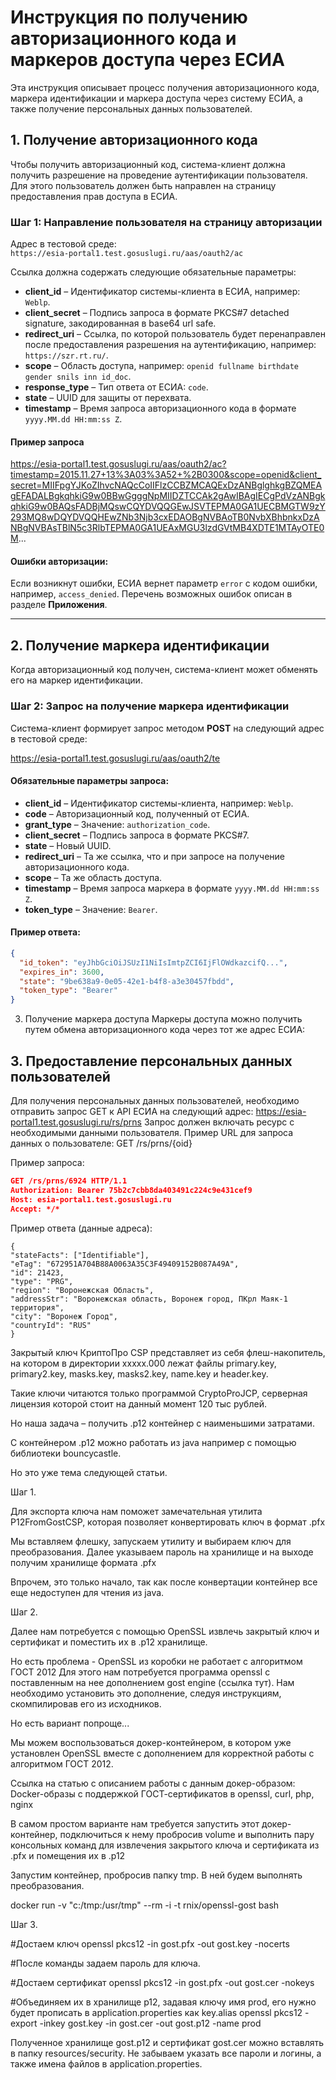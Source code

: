 # Инструкция по получению авторизационного кода и маркеров доступа через ЕСИА

Эта инструкция описывает процесс получения авторизационного кода, маркера идентификации и маркера доступа через систему ЕСИА, а также получение персональных данных пользователей.

## 1. Получение авторизационного кода

Чтобы получить авторизационный код, система-клиент должна получить разрешение на проведение аутентификации пользователя. Для этого пользователь должен быть направлен на страницу предоставления прав доступа в ЕСИА.

### Шаг 1: Направление пользователя на страницу авторизации

Адрес в тестовой среде:  
`https://esia-portal1.test.gosuslugi.ru/aas/oauth2/ac`

Ссылка должна содержать следующие обязательные параметры:

- **client_id** – Идентификатор системы-клиента в ЕСИА, например: `Weblp`.
- **client_secret** – Подпись запроса в формате PKCS#7 detached signature, закодированная в base64 url safe.
- **redirect_uri** – Ссылка, по которой пользователь будет перенаправлен после предоставления разрешения на аутентификацию, например: `https://szr.rt.ru/`.
- **scope** – Область доступа, например: `openid fullname birthdate gender snils inn id_doc`.
- **response_type** – Тип ответа от ЕСИА: `code`.
- **state** – UUID для защиты от перехвата.
- **timestamp** – Время запроса авторизационного кода в формате `yyyy.MM.dd HH:mm:ss Z`.

#### Пример запроса

https://esia-portal1.test.gosuslugi.ru/aas/oauth2/ac?timestamp=2015.11.27+13%3A03%3A52+%2B0300&scope=openid&client_secret=MIIFpgYJKoZIhvcNAQcCoIIFlzCCBZMCAQExDzANBglghkgBZQMEAgEFADALBgkqhkiG9w0BBwGgggNpMIIDZTCCAk2gAwIBAgIECgPdVzANBgkqhkiG9w0BAQsFADBjMQswCQYDVQQGEwJSVTEPMA0GA1UECBMGTW9zY293MQ8wDQYDVQQHEwZNb3Njb3cxEDAOBgNVBAoTB0NvbXBhbnkxDzANBgNVBAsTBlN5c3RlbTEPMA0GA1UEAxMGU3lzdGVtMB4XDTE1MTAyOTE0M...


#### Ошибки авторизации:

Если возникнут ошибки, ЕСИА вернет параметр `error` с кодом ошибки, например, `access_denied`. Перечень возможных ошибок описан в разделе **Приложения**.

---

## 2. Получение маркера идентификации

Когда авторизационный код получен, система-клиент может обменять его на маркер идентификации.

### Шаг 2: Запрос на получение маркера идентификации

Система-клиент формирует запрос методом **POST** на следующий адрес в тестовой среде:

https://esia-portal1.test.gosuslugi.ru/aas/oauth2/te


#### Обязательные параметры запроса:
- **client_id** – Идентификатор системы-клиента, например: `Weblp`.
- **code** – Авторизационный код, полученный от ЕСИА.
- **grant_type** – Значение: `authorization_code`.
- **client_secret** – Подпись запроса в формате PKCS#7.
- **state** – Новый UUID.
- **redirect_uri** – Та же ссылка, что и при запросе на получение авторизационного кода.
- **scope** – Та же область доступа.
- **timestamp** – Время запроса маркера в формате `yyyy.MM.dd HH:mm:ss Z`.
- **token_type** – Значение: `Bearer`.

#### Пример ответа:

```json
{
  "id_token": "eyJhbGciOiJSUzI1NiIsImtpZCI6IjFlOWdkazcifQ...",
  "expires_in": 3600,
  "state": "9be638a9-0e05-42e1-b4f8-a3e30457fbdd",
  "token_type": "Bearer"
}
```
3. Получение маркера доступа
   Маркеры доступа можно получить путем обмена авторизационного кода через тот же адрес ЕСИА:

## 3. Предоставление персональных данных пользователей
Для получения персональных данных пользователей, необходимо отправить запрос GET к API ЕСИА на следующий адрес:
https://esia-portal1.test.gosuslugi.ru/rs/prns
Запрос должен включать ресурс с необходимыми данными пользователя. Пример URL для запроса данных о пользователе:
GET /rs/prns/{oid}

Пример запроса:
```json
GET /rs/prns/6924 HTTP/1.1
Authorization: Bearer 75b2c7cbb8da403491c224c9e431cef9
Host: esia-portal1.test.gosuslugi.ru
Accept: */*
```
Пример ответа (данные адреса):
```josn
{
"stateFacts": ["Identifiable"],
"eTag": "672951A704B88A0063A35C3F49409152B087A49A",
"id": 21423,
"type": "PRG",
"region": "Воронежская Область",
"addressStr": "Воронежская область, Воронеж город, ПКрл Маяк-1 территория",
"city": "Воронеж Город",
"countryId": "RUS"
}
```


Закрытый ключ КриптоПро CSP представляет из себя флеш-накопитель, на котором в директории ххххх.000 лежат файлы primary.key, primary2.key, masks.key, masks2.key, name.key и header.key.


Такие ключи читаются только программой CryptoProJCP, серверная лицензия которой стоит на данный момент 120 тыс рублей.

Но наша задача – получить .p12 контейнер с наименьшими затратами.

C контейнером .p12 можно работать из java например с помощью библиотеки bouncycastle.

Но это уже тема следующей статьи.

Шаг 1.

Для экспорта ключа нам поможет замечательная утилита P12FromGostCSP, которая позволяет конвертировать ключ в формат .pfx

Мы вставляем флешку, запускаем утилиту и выбираем ключ для преобразования. Далее указываем пароль на хранилище и на выходе получим хранилище формата .pfx

Впрочем, это только начало, так как после конвертации контейнер все еще недоступен для чтения из java.

Шаг 2.

Далее нам потребуется с помощью OpenSSL извлечь закрытый ключ и сертификат и поместить их в .p12 хранилище.

Но есть проблема - OpenSSL из коробки не работает с алгоритмом ГОСТ 2012
Для этого нам потребуется программа openssl с поставленным на нее дополнением gost engine (ссылка тут). Нам необходимо установить это дополнение, следуя инструкциям, скомпилировав его из исходников.

Но есть вариант попроще...

Мы можем воспользоваться докер-контейнером, в котором уже установлен OpenSSL вместе с дополнением для корректной работы с алгоритмом ГОСТ 2012.

Ссылка на статью с описанием работы с данным докер-образом: Docker-образы с поддержкой ГОСТ-сертификатов в openssl, curl, php, nginx

В самом простом варианте нам требуется запустить этот докер-контейнер, подключиться к нему пробросив volume и выполнить пару консольных команд для извлечения закрытого ключа и сертификата из .pfx и помещения их в .p12

Запустим контейнер, пробросив папку tmp. В ней будем выполнять преобразования.

docker run -v "c:/tmp:/usr/tmp" --rm -i -t rnix/openssl-gost bash

Шаг 3.

#Достаем ключ
openssl pkcs12 -in gost.pfx -out gost.key -nocerts

#После команды задаем пароль для ключа.

#Достаем сертификат
openssl pkcs12 -in gost.pfx -out gost.cer -nokeys

#Объединяем их в хранилище p12, задавая ключу имя prod, его нужно будет прописать в application.properties как key.alias
openssl pkcs12 -export -inkey gost.key -in gost.cer -out gost.p12 -name prod

Полученное хранилище gost.p12 и сертификат gost.cer можно вставлять в папку resources/security. Не забываем указать все пароли и логины, а также имена файлов в application.properties.



